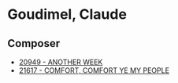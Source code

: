 # Goudimel, Claude

## Composer

- [20949 - ANOTHER WEEK](/hymns/20949.md)
- [21617 - COMFORT, COMFORT YE MY PEOPLE](/hymns/21617.md)

